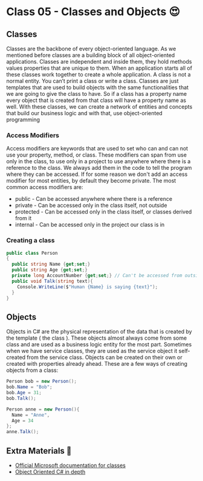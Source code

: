 # Class 05 - Classes and Objects 😍

## Classes

Classes are the backbone of every object-oriented language. As we mentioned before classes are a building block of all object-oriented applications. Classes are independent and inside them, they hold methods values properties that are unique to them. When an application starts all of these classes work together to create a whole application. A class is not a normal entity. You can’t print a class or write a class. Classes are just templates that are used to build objects with the same functionalities that we are going to give the class to have. So if a class has a property name every object that is created from that class will have a property name as well. With these classes, we can create a network of entities and concepts that build our business logic and with that, use object-oriented programming

### Access Modifiers

Access modifiers are keywords that are used to set who can and can not use your property, method, or class. These modifiers can span from use only in the class, to use only in a project to use anywhere where there is a reference to the class. We always add them in the code to tell the program where they can be accessed. If for some reason we don't add an access modifier for most entities, by default they become private. The most common access modifiers are:

* public - Can be accessed anywhere where there is a reference
* private - Can be accessed only in the class itself, not outside
* protected - Can be accessed only in the class itself, or classes derived from it
* internal - Can be accessed only in the project our class is in

### Creating a class

```csharp
public class Person
{
  public string Name {get;set;}
  public string Age {get;set;}
  private long AccountNumber {get;set;} // Can't be accessed from outside
  public void Talk(string text){
    Console.WriteLine($"Human {Name} is saying {text}");
  }
}
```

## Objects

Objects in C# are the physical representation of the data that is created by the template ( the class ). These objects almost always come from some class and are used as a business logic entity for the most part. Sometimes when we have service classes, they are used as the service object it self-created from the service class. Objects can be created on their own or created with properties already ahead. These are a few ways of creating objects from a class:

```csharp
Person bob = new Person();
bob.Name = "Bob";
bob.Age = 31;
bob.Talk();
```

```csharp
Person anne = new Person(){
  Name = "Anne",
  Age = 34
};
anne.Talk();
```

## Extra Materials 📘

* [Official Microsoft documentation for classes](https://docs.microsoft.com/en-us/dotnet/csharp/programming-guide/classes-and-structs/classes)
* [Object Oriented C# in depth](https://www.c-sharpcorner.com/UploadFile/mkagrahari/introduction-to-object-oriented-programming-concepts-in-C-Sharp/)
